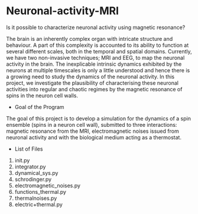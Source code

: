 # Neuronal-activity-MRI
 Is it possible to characterize neuronal activity using magnetic resonance?
 
The brain is an inherently complex organ with intricate structure and behaviour. A part of this complexity is accounted to its ability to function at several different scales, both in the temporal and spatial domains. Currently, we have two non-invasive techniques; MRI and EEG, to map the neuronal activity in the brain. The inexplicable intrinsic dynamics exhibited by the neurons at multiple timescales is only a little understood and hence there is a growing need to study the dynamics of the neuronal activity. In this project, we investigate the plausibility of characterising these neuronal activities into regular and chaotic regimes by the magnetic resonance of spins in the neuron cell walls.

- Goal of the Program

The goal of this project is to develop a simulation for the dynamics of a spin ensemble (spins in a neuron cell wall), submitted to three interactions: magnetic resonance from the MRI, electromagnetic noises issued from neuronal activity and with the biological medium acting as a thermostat.

- List of Files
1) init.py
2) integrator.py
3) dynamical_sys.py
4) schrodinger.py
5) electromagnetic_noises.py
6) functions_thermal.py
7) thermalnoises.py
8) electric+thermal.py
